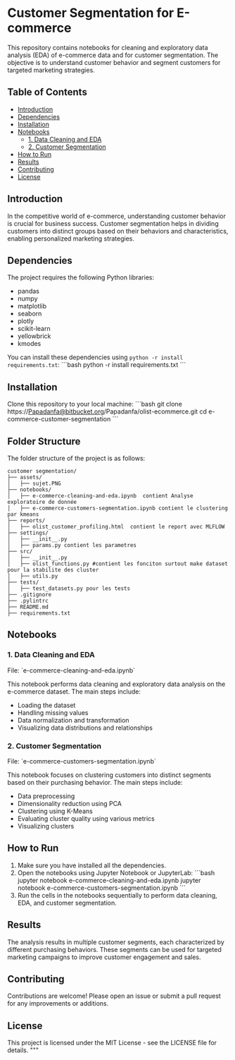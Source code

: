 
# Customer Segmentation for E-commerce

This repository contains notebooks for cleaning and exploratory data analysis (EDA) of e-commerce data and for customer segmentation. The objective is to understand customer behavior and segment customers for targeted marketing strategies.

## Table of Contents
- [Introduction](#introduction)
- [Dependencies](#dependencies)
- [Installation](#installation)
- [Notebooks](#notebooks)
  - [1. Data Cleaning and EDA](#1-data-cleaning-and-eda)
  - [2. Customer Segmentation](#2-customer-segmentation)
- [How to Run](#how-to-run)
- [Results](#results)
- [Contributing](#contributing)
- [License](#license)

## Introduction
In the competitive world of e-commerce, understanding customer behavior is crucial for business success. Customer segmentation helps in dividing customers into distinct groups based on their behaviors and characteristics, enabling personalized marketing strategies.

## Dependencies
The project requires the following Python libraries:
- pandas
- numpy
- matplotlib
- seaborn
- plotly
- scikit-learn
- yellowbrick
- kmodes

You can install these dependencies using `python -r install requirements.txt`:
\`\`\`bash
python -r install requirements.txt
\`\`\`

## Installation
Clone this repository to your local machine:
\`\`\`bash
git clone https://Papadanfa@bitbucket.org/Papadanfa/olist-ecommerce.git
cd e-commerce-customer-segmentation
\`\`\`

## Folder Structure
The folder structure of the project is as follows:
```
customer segmentation/
├── assets/
│   ├── sujet.PNG 
├── notebooks/
│   ├── e-commerce-cleaning-and-eda.ipynb  contient Analyse exploratoire de donnée
│   ├── e-commerce-customers-segmentation.ipynb contient le clustering par kmeans
├── reports/
│   ├── olist_customer_profiling.html  contient le report avec MLFLOW
├── settings/
│   ├── __init__.py  
│   ├── params.py contient les parametres
├── src/
│   ├── __init__.py
│   ├── olist_functions.py #contient les fonciton surtout make dataset pour la stabilite des cluster
│   ├── utils.py
├── tests/
│   ├── test_datasets.py pour les tests
├── .gitignore
├── .pylintrc
├── README.md
├── requirements.txt
```


## Notebooks

### 1. Data Cleaning and EDA
File: \`e-commerce-cleaning-and-eda.ipynb\`

This notebook performs data cleaning and exploratory data analysis on the e-commerce dataset. The main steps include:
- Loading the dataset
- Handling missing values
- Data normalization and transformation
- Visualizing data distributions and relationships

### 2. Customer Segmentation
File: \`e-commerce-customers-segmentation.ipynb\`

This notebook focuses on clustering customers into distinct segments based on their purchasing behavior. The main steps include:
- Data preprocessing
- Dimensionality reduction using PCA
- Clustering using K-Means
- Evaluating cluster quality using various metrics
- Visualizing clusters

## How to Run
1. Make sure you have installed all the dependencies.
2. Open the notebooks using Jupyter Notebook or JupyterLab:
   \`\`\`bash
   jupyter notebook e-commerce-cleaning-and-eda.ipynb
   jupyter notebook e-commerce-customers-segmentation.ipynb
   \`\`\`
3. Run the cells in the notebooks sequentially to perform data cleaning, EDA, and customer segmentation.

## Results
The analysis results in multiple customer segments, each characterized by different purchasing behaviors. These segments can be used for targeted marketing campaigns to improve customer engagement and sales.

## Contributing
Contributions are welcome! Please open an issue or submit a pull request for any improvements or additions.

## License
This project is licensed under the MIT License - see the LICENSE file for details.
"""

